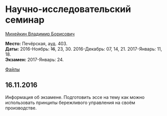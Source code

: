 # Научно-исследовательский семинар

[Михейкин Владимир Борисович](https://www.hse.ru/org/persons/98938769)

**Место:** Печёрская, ауд. 403.  
**Даты:** 2016-Ноябрь: ~~16~~, 23, 30. 2016-Декабрь: 07, 14, 21. 2017-Январь: 11, 18.  
**Экзамен:** 2017-Январь: 24.  

[Файлы](https://yadi.sk/d/Y8Cwc88uxgXT5/161116%2C%20НИС)


## 16.11.2016

Информация об экзамене. Подготовить эссе на тему как можно использовать принципы бережливого управления на своём производстве.
